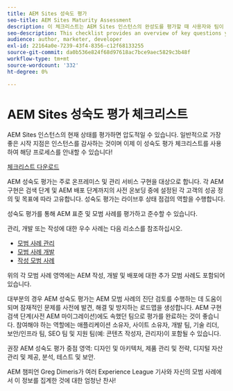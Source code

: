 ```yaml
---
title: AEM Sites 성숙도 평가
seo-title: AEM Sites Maturity Assessment
description: 이 체크리스트는 AEM Sites 인스턴스의 완성도를 평가할 때 사용자와 팀이 응답해야 하는 주요 질문에 대한 개요를 제공합니다
seo-description: This checklist provides an overview of key questions you and your team should be answering when evaluating the maturity of your AEM Sites instance
audience: author, marketer, developer
exl-id: 22164a0e-7239-43f4-8356-c12f68133255
source-git-commit: da0b536e824f68d97618ac7bce9aec5829c3b48f
workflow-type: tm+mt
source-wordcount: '332'
ht-degree: 0%

---
```


# AEM Sites 성숙도 평가 체크리스트

AEM Sites 인스턴스의 현재 상태를 평가하면 압도적일 수 있습니다. 일반적으로 가장 좋은 시작 지점은 인스턴스를 감사하는 것이며 이제 이 성숙도 평가 체크리스트를 사용하여 해당 프로세스를 안내할 수 있습니다!

[체크리스트 다운로드](assets/AEM-Sites-Maturity-Assessment.xlsx)

AEM 성숙도 평가는 주로 온프레미스 및 관리 서비스 구현을 대상으로 합니다. 각 AEM 구현은 검색 단계 및 AEM 배포 단계까지의 사전 온보딩 중에 설정된 각 고객의 성공 정의 및 목표에 따라 고유합니다. 성숙도 평가는 라이브후 상태 점검의 역할을 수행합니다.

성숙도 평가를 통해 AEM 표준 및 모범 사례를 평가하고 준수할 수 있습니다.

관리, 개발 또는 작성에 대한 우수 사례는 다음 리소스를 참조하십시오.

* [모범 사례 관리](https://experienceleague.adobe.com/docs/experience-manager-65/administering/bestpractices/administer-best-practices.html?lang=en)
* [모범 사례 개발](https://experienceleague.adobe.com/docs/experience-manager-65/developing/bestpractices/best-practices.html?lang=en)
* [작성 모범 사례](https://experienceleague.adobe.com/docs/experience-manager-65/authoring/authoring/best-practices.html?lang=en)

위의 각 모범 사례 영역에는 AEM 작성, 개발 및 배포에 대한 추가 모범 사례도 포함되어 있습니다.

대부분의 경우 AEM 성숙도 평가는 AEM 모범 사례의 진단 검토를 수행하는 데 도움이 되며 잠재적인 문제를 사전에 발견, 해결 및 방지하는 로드맵을 생성합니다. AEM 구현 검색 단계(사전 AEM 마이그레이션)에도 속했던 팀으로 평가를 완료하는 것이 좋습니다. 참여해야 하는 역할에는 애플리케이션 소유자, 사이트 소유자, 개발 팀, 기술 리더, 보안/인프라 팀, SEO 팀 및 지원 팀(예: 콘텐츠 작성자, 관리자)이 포함될 수 있습니다.

권장 AEM 성숙도 평가 중점 영역: 디자인 및 아키텍처, 제품 관리 및 전략, 디지털 자산 관리 및 제공, 분석, 테스트 및 보안.

AEM 챔피언 Greg Dimeris가 여러 Experience League 기사와 자신의 모범 사례에서 이 정보를 집계한 것에 대한 엄청난 찬사!
